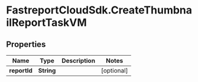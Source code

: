 # FastreportCloudSdk.CreateThumbnailReportTaskVM

## Properties

Name | Type | Description | Notes
------------ | ------------- | ------------- | -------------
**reportId** | **String** |  | [optional] 


